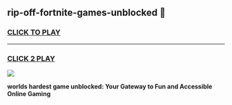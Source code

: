 
## rip-off-fortnite-games-unblocked 👋
<h3>
<a href="https://premium.freeplayer.one?title=rip-off-fortnite-games-unblocked&ref=14F">CLICK TO PLAY</a></h3>
<hr>

<h3>
<a href="https://premium.freeplayer.one?title=rip-off-fortnite-games-unblocked&ref=14F">CLICK 2 PLAY</a>
  
</h3>

<a href="https://premium.freeplayer.one?title=rip-off-fortnite-games-unblocked&ref=12F/"><img src="https://clearcache.store/games.png"></a>


**worlds hardest game unblocked: Your Gateway to Fun and Accessible Online Gaming**
